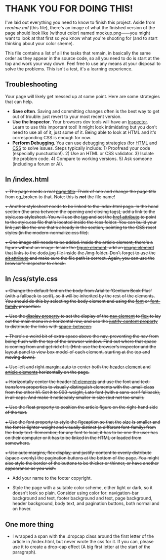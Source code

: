 # THANK YOU FOR DOING THIS!
I've laid out everything you need to know to finish this project. Aside from *readme.md* (this file), there's an image of what the finished version of the page should look like (without color) named mockup.png——you might want to look at that first so you know what you're shooting for (and to start thinking about your color sheme).

This file contains a list of all the tasks that remain, in basically the same order as they appear in the source code, so all you need to do is start at the top and work your way down. Feel free to use any means at your disposal to solve the problems. This isn't a test, it's a learning experience.

## Troubleshooting
Your page will likely get messed up at some point. Here are some strategies that can help. 
+ **Save often**. Saving and committing changes often is the best way to get out of trouble: just revert to your most recent version.
+ **Use the Inspector**. Your browsers dev tools will have an [Inspector](https://firefox-source-docs.mozilla.org/devtools-user/page_inspector/how_to/open_the_inspector/index.html). Learn to use this important tool! It might look intimidating but you don't need to use all of it, just some of it. Being able to look at HTML and it's corresponding CSS is enough for now.
+ **Perform Debugging**. You can use debugging strategies (for [HTML](https://developer.mozilla.org/en-US/docs/Learn_web_development/Core/Structuring_content/Debugging_HTML) and [CSS](https://developer.mozilla.org/en-US/docs/Learn_web_development/Core/Styling_basics/Debugging_CSS) to solve issues. Steps typically include: 1) Proofread your code (especially punctuation!). 2) Use an HTML or CSS validator. 3) Isolate the problem code. 4) Compare to working versions. 5) Ask someone (including a forum or AI).

## In /index.html 
~~+ The page needs a real [page title](https://developer.mozilla.org/en-US/docs/Web/HTML/Element/title). Think of one and change the page title from eg_broken to that. Note: this is ***not*** the file name!~~

~~+ Another stylesheet needs to be linked to the index.html page. In the head section (the area between the opening <head> and closing </head> tags), add a link to the style.css stylesheet. You will use the [<link> tag](https://developer.mozilla.org/en-US/docs/Web/HTML/Element/link) and set the [href attribute](https://developer.mozilla.org/en-US/docs/Web/HTML/Element/link#href) to point to the style.css file that's located inside the /css folder. You can build your link just like the one that's already in the <head> section, pointing to the CSS reset styles (in the modern-normalize.css file).~~

~~+ One image still needs to be added. Inside the article element, there's a figure without an image. Inside the [figure element](https://developer.mozilla.org/en-US/docs/Web/HTML/Element/figure), add an [image element](https://developer.mozilla.org/en-US/docs/Web/HTML/Element/img) that links to the dodo.jpg file inside the /img folder. Don't forget to use the [alt attribute](https://developer.mozilla.org/en-US/docs/Web/HTML/Element/img#attributes) and make sure the file path is correct. Again, you can use the browser's inspector to check.~~

## In /css/style.css
~~+ Change the default font on the body from Arial to 'Gentium Book Plus' (with a fallback to serif), so it will be inherited by the rest of the elements. You should do this by selecting the body element and using the [font](https://developer.mozilla.org/en-US/docs/Web/CSS/font) or [font-family](https://developer.mozilla.org/en-US/docs/Web/CSS/font-family) properties.~~

~~+ Use the [display property](https://developer.mozilla.org/en-US/docs/Web/CSS/display) to set the display of the [nav element](https://developer.mozilla.org/en-US/docs/Web/HTML/Element/nav) to [flex](https://developer.mozilla.org/en-US/docs/Web/CSS/flex) to lay out the main menu in a horizontal row, and use the [justify-content property](https://developer.mozilla.org/en-US/docs/Web/CSS/justify-content) to distribute the links with [space-between](https://developer.mozilla.org/en-US/docs/Web/CSS/justify-content#space-between).~~

~~+ There's a weird bit of extra space above the nav, preventing the nav from being flush with the top of the browser window. Find out where that space is coming from and get rid of it. (Hint: use the browser's inspector and the layout panel to view box model of each element, starting at the top and moving down).~~

~~+ Use left and right [margin: auto](https://developer.mozilla.org/en-US/docs/Web/CSS/margin#more_examples) to center both the [header element](https://developer.mozilla.org/en-US/docs/Web/HTML/Element/header) and [article elements](https://developer.mozilla.org/en-US/docs/Web/HTML/Element/article) horizontally on the page.~~

~~+ Horizontally center the header [h1 elements](https://developer.mozilla.org/en-US/docs/Web/HTML/Element/Heading_Elements) and use the font and text-transform properties to visually distinguish elements with the .small class from the other h1. Set it to 900-weight, Lato font (with a sans-serif fallback), in all caps. And make it noticeably smaller in size (but not too small).~~
 
~~+ Use the float property to position the article figure on the right-hand side of the text.~~

~~+ Use the font property to style the figcaption so that the size is smaller and the font is lighter-weight and visually distinct (a different font-family) from the body text. Remember, for any font to load, it has to be one the user has on their computer or it has to be linked in the HTML or loaded from somewhere.~~

~~+ Use auto margins, flex display, and justify-content to evenly distribute (space-evenly) the pagination buttons at the bottom of the page. You might also style the border of the buttons to be thicker or thinner, or have another appearance as you wish.~~

+ Add your name to the footer copyright.

+ Style the page with a suitable color scheme, either light or dark, so it doesn't look so plain. Consider using color for: navigation-bar background and text, footer background and text, page background, header background, body text, and pagination buttons, both normal and on hover.

## One more thing
+ I wrapped a span with the .dropcap class around the first letter of the article in /index.html, but never wrote the css for it. If you can, please use it to create a drop-cap effect (A big first letter at the start of the paragraph).
